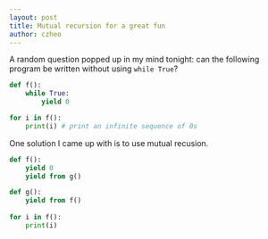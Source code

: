 ```yaml
---
layout: post
title: Mutual recursion for a great fun
author: czheo
---
```

A random question popped up in my mind tonight: can the following program be written without using `while True`?

~~~ py
def f():
    while True:
        yield 0

for i in f():
    print(i) # print an infinite sequence of 0s
~~~

One solution I came up with is to use mutual recusion.

~~~ py
def f():
    yield 0
    yield from g()

def g():
    yield from f()
    
for i in f():
    print(i)
~~~
